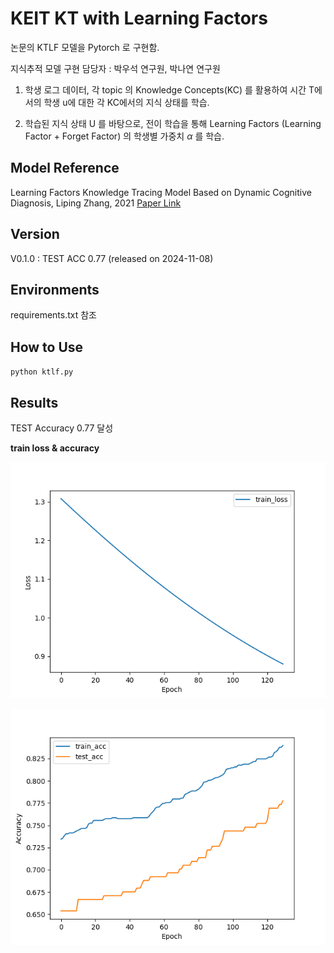 # KEIT KT with Learning Factors

논문의 KTLF 모델을 Pytorch 로 구현함.

지식추적 모델 구현 담당자 : 박우석 연구원, 박나연 연구원


1. 학생 로그 데이터, 각 topic 의 Knowledge Concepts(KC) 를 활용하여 시간 T에서의 학생 u에 대한 각 KC에서의 지식 상태를 학습.

2. 학습된 지식 상태 U 를 바탕으로, 전이 학습을 통해 Learning Factors (Learning Factor + Forget Factor) 의 학생별 가중치 $\alpha$ 를 학습.


## Model Reference 
Learning Factors Knowledge Tracing Model Based on Dynamic Cognitive Diagnosis, Liping Zhang, 2021
[Paper Link](https://onlinelibrary.wiley.com/doi/10.1155/2021/8777160)

## Version
V0.1.0 : TEST ACC 0.77 (released on 2024-11-08)

## Environments
requirements.txt 참조 

## How to Use
`python ktlf.py`

## Results  
TEST Accuracy 0.77 달성 

**train loss & accuracy**

![](./train_loss.png)

![](./train_test_acc.png)